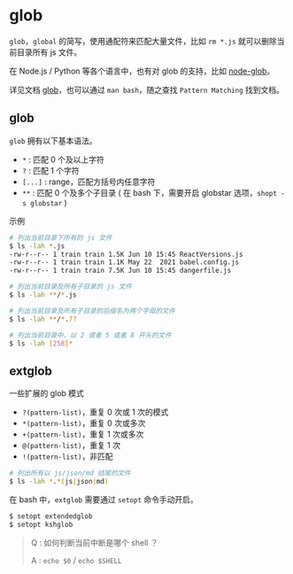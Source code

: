 # glob

`glob`，`global` 的简写，使用通配符来匹配大量文件，比如 `rm *.js` 就可以删除当前目录所有 js 文件。

在 Node.js / Python 等各个语言中，也有对 glob 的支持，比如 [node-glob](https://github.com/isaacs/node-glob)。

详见文档 [glob](https://man7.org/linux/man-pages/man7/glob.7.html)，也可以通过 `man bash`，随之查找 `Pattern Matching` 找到文档。

## glob

`glob` 拥有以下基本语法。

- `*` : 匹配 0 个及以上字符
- `?` : 匹配 1 个字符
- `[...]` : range，匹配方括号内任意字符
- `**` : 匹配 0 个及多个子目录 ( 在 bash 下，需要开启 globstar 选项，`shopt -s globstar` )

示例

```bash
# 列出当前目录下所有的 js 文件
$ ls -lah *.js
-rw-r--r-- 1 train train 1.5K Jun 10 15:45 ReactVersions.js
-rw-r--r-- 1 train train 1.1K May 22  2021 babel.config.js
-rw-r--r-- 1 train train 7.5K Jun 10 15:45 dangerfile.js

# 列出当前目录及所有子目录的 js 文件
$ ls -lah **/*.js

# 列出当前目录及所有子目录的后缀名为两个字母的文件
$ ls -lah **/*.??

# 列出当前目录中，以 2 或者 5 或者 8 开头的文件
$ ls -lah [258]*
```

## extglob

一些扩展的 glob 模式

- `?(pattern-list)`，重复 0 次或 1 次的模式
- `*(pattern-list)`，重复 0 次或多次
- `+(pattern-list)`，重复 1 次或多次
- `@(pattern-list)`，重复 1 次
- `!(pattern-list)`，非匹配

```bash
# 列出所有以 js/json/md 结尾的文件
$ ls -lah *.*(js|json|md)
```

在 bash 中，`extglob` 需要通过 `setopt` 命令手动开启。

```bash
$ setopt extendedglob
$ setopt kshglob
```

> Q : 如何判断当前中断是哪个 shell ？
>
> A : `echo $0` / `echo $SHELL`
